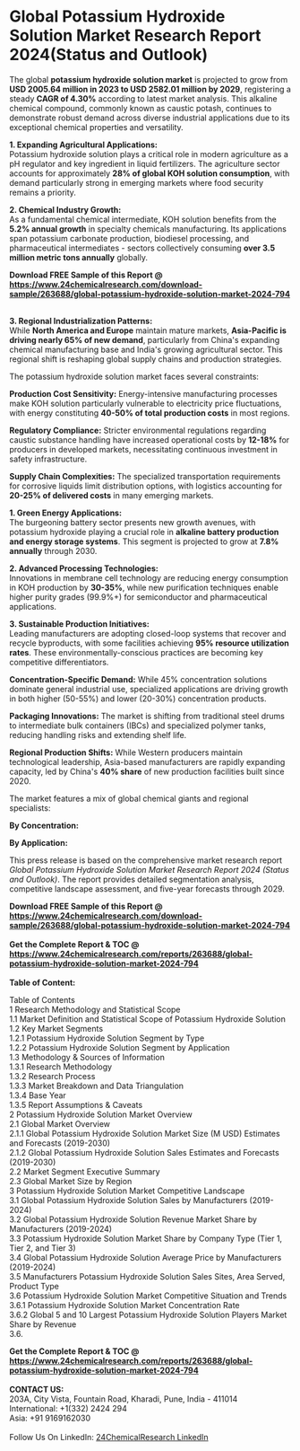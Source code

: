 <h1>Global Potassium Hydroxide Solution Market Research Report 2024(Status and Outlook)</h1><p>The global <strong>potassium hydroxide solution market</strong> is projected to grow from <strong>USD 2005.64 million in 2023 to USD 2582.01 million by 2029</strong>, registering a steady <strong>CAGR of 4.30%</strong> according to latest market analysis. This alkaline chemical compound, commonly known as caustic potash, continues to demonstrate robust demand across diverse industrial applications due to its exceptional chemical properties and versatility.</p><p><strong>1. Expanding Agricultural Applications:</strong><br>
Potassium hydroxide solution plays a critical role in modern agriculture as a pH regulator and key ingredient in liquid fertilizers. The agriculture sector accounts for approximately <strong>28% of global KOH solution consumption</strong>, with demand particularly strong in emerging markets where food security remains a priority.</p><p><strong>2. Chemical Industry Growth:</strong><br>
As a fundamental chemical intermediate, KOH solution benefits from the <strong>5.2% annual growth</strong> in specialty chemicals manufacturing. Its applications span potassium carbonate production, biodiesel processing, and pharmaceutical intermediates - sectors collectively consuming <strong>over 3.5 million metric tons annually</strong> globally.</p><div><b>Download FREE Sample of this Report @ 
            <a href="https://www.24chemicalresearch.com/download-sample/263688/global-potassium-hydroxide-solution-market-2024-794">
            https://www.24chemicalresearch.com/download-sample/263688/global-potassium-hydroxide-solution-market-2024-794</a></b></div><br><p><strong>3. Regional Industrialization Patterns:</strong><br>
While <strong>North America and Europe</strong> maintain mature markets, <strong>Asia-Pacific is driving nearly 65% of new demand</strong>, particularly from China's expanding chemical manufacturing base and India's growing agricultural sector. This regional shift is reshaping global supply chains and production strategies.</p><p>The potassium hydroxide solution market faces several constraints:</p><p><strong>Production Cost Sensitivity:</strong> Energy-intensive manufacturing processes make KOH solution particularly vulnerable to electricity price fluctuations, with energy constituting <strong>40-50% of total production costs</strong> in most regions.</p><p><strong>Regulatory Compliance:</strong> Stricter environmental regulations regarding caustic substance handling have increased operational costs by <strong>12-18%</strong> for producers in developed markets, necessitating continuous investment in safety infrastructure.</p><p><strong>Supply Chain Complexities:</strong> The specialized transportation requirements for corrosive liquids limit distribution options, with logistics accounting for <strong>20-25% of delivered costs</strong> in many emerging markets.</p><p><strong>1. Green Energy Applications:</strong><br>
The burgeoning battery sector presents new growth avenues, with potassium hydroxide playing a crucial role in <strong>alkaline battery production and energy storage systems</strong>. This segment is projected to grow at <strong>7.8% annually</strong> through 2030.</p><p><strong>2. Advanced Processing Technologies:</strong><br>
Innovations in membrane cell technology are reducing energy consumption in KOH production by <strong>30-35%</strong>, while new purification techniques enable higher purity grades (99.9%+) for semiconductor and pharmaceutical applications.</p><p><strong>3. Sustainable Production Initiatives:</strong><br>
Leading manufacturers are adopting closed-loop systems that recover and recycle byproducts, with some facilities achieving <strong>95% resource utilization rates</strong>. These environmentally-conscious practices are becoming key competitive differentiators.</p><p><strong>Concentration-Specific Demand:</strong> While 45% concentration solutions dominate general industrial use, specialized applications are driving growth in both higher (50-55%) and lower (20-30%) concentration products.</p><p><strong>Packaging Innovations:</strong> The market is shifting from traditional steel drums to intermediate bulk containers (IBCs) and specialized polymer tanks, reducing handling risks and extending shelf life.</p><p><strong>Regional Production Shifts:</strong> While Western producers maintain technological leadership, Asia-based manufacturers are rapidly expanding capacity, led by China's <strong>40% share</strong> of new production facilities built since 2020.</p><p>The market features a mix of global chemical giants and regional specialists:</p><p><strong>By Concentration:</strong></p><p><strong>By Application:</strong></p><p>This press release is based on the comprehensive market research report <em>Global Potassium Hydroxide Solution Market Research Report 2024 (Status and Outlook)</em>. The report provides detailed segmentation analysis, competitive landscape assessment, and five-year forecasts through 2029.</p><div><b>Download FREE Sample of this Report @ 
            <a href="https://www.24chemicalresearch.com/download-sample/263688/global-potassium-hydroxide-solution-market-2024-794">
            https://www.24chemicalresearch.com/download-sample/263688/global-potassium-hydroxide-solution-market-2024-794</a></b></div><br><div><b>Get the Complete Report & TOC @ 
            <a href="https://www.24chemicalresearch.com/reports/263688/global-potassium-hydroxide-solution-market-2024-794">
            https://www.24chemicalresearch.com/reports/263688/global-potassium-hydroxide-solution-market-2024-794</a></b></div><br>
            <b>Table of Content:</b><p>Table of Contents<br />
1 Research Methodology and Statistical Scope<br />
1.1 Market Definition and Statistical Scope of Potassium Hydroxide Solution<br />
1.2 Key Market Segments<br />
1.2.1 Potassium Hydroxide Solution Segment by Type<br />
1.2.2 Potassium Hydroxide Solution Segment by Application<br />
1.3 Methodology & Sources of Information<br />
1.3.1 Research Methodology<br />
1.3.2 Research Process<br />
1.3.3 Market Breakdown and Data Triangulation<br />
1.3.4 Base Year<br />
1.3.5 Report Assumptions & Caveats<br />
2 Potassium Hydroxide Solution Market Overview<br />
2.1 Global Market Overview<br />
2.1.1 Global Potassium Hydroxide Solution Market Size (M USD) Estimates and Forecasts (2019-2030)<br />
2.1.2 Global Potassium Hydroxide Solution Sales Estimates and Forecasts (2019-2030)<br />
2.2 Market Segment Executive Summary<br />
2.3 Global Market Size by Region<br />
3 Potassium Hydroxide Solution Market Competitive Landscape<br />
3.1 Global Potassium Hydroxide Solution Sales by Manufacturers (2019-2024)<br />
3.2 Global Potassium Hydroxide Solution Revenue Market Share by Manufacturers (2019-2024)<br />
3.3 Potassium Hydroxide Solution Market Share by Company Type (Tier 1, Tier 2, and Tier 3)<br />
3.4 Global Potassium Hydroxide Solution Average Price by Manufacturers (2019-2024)<br />
3.5 Manufacturers Potassium Hydroxide Solution Sales Sites, Area Served, Product Type<br />
3.6 Potassium Hydroxide Solution Market Competitive Situation and Trends<br />
3.6.1 Potassium Hydroxide Solution Market Concentration Rate<br />
3.6.2 Global 5 and 10 Largest Potassium Hydroxide Solution Players Market Share by Revenue<br />
3.6.</p><div><b>Get the Complete Report & TOC @ 
            <a href="https://www.24chemicalresearch.com/reports/263688/global-potassium-hydroxide-solution-market-2024-794">
            https://www.24chemicalresearch.com/reports/263688/global-potassium-hydroxide-solution-market-2024-794</a></b></div><br><b>CONTACT US:</b><br>
            203A, City Vista, Fountain Road, Kharadi, Pune, India - 411014<br>
            International: +1(332) 2424 294<br>
            Asia: +91 9169162030 <br><br>
            Follow Us On LinkedIn: <a href="https://www.linkedin.com/company/24chemicalresearch/">24ChemicalResearch LinkedIn</a>